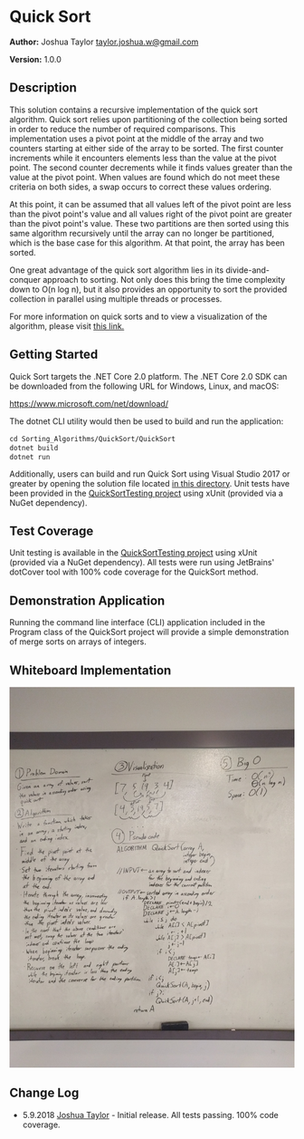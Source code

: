 # Quick Sort

**Author:** Joshua Taylor <taylor.joshua.w@gmail.com>

**Version:** 1.0.0

## Description

This solution contains a recursive implementation of the quick sort algorithm.
Quick sort relies upon partitioning of the collection being sorted in order to
reduce the number of required comparisons. This implementation uses a pivot
point at the middle of the array and two counters starting at either side of
the array to be sorted. The first counter increments while it encounters
elements less than the value at the pivot point. The second counter decrements
while it finds values greater than the value at the pivot point. When values
are found which do not meet these criteria on both sides, a swap occurs to
correct these values ordering.

At this point, it can be assumed that all values left of the pivot point are
less than the pivot point's value and all values right of the pivot point are
greater than the pivot point's value. These two partitions are then sorted
using this same algorithm recursively until the array can no longer be
partitioned, which is the base case for this algorithm. At that point, the
array has been sorted.

One great advantage of the quick sort algorithm lies in its divide-and-conquer
approach to sorting. Not only does this bring the time complexity down to
O(n log n), but it also provides an opportunity to sort the provided collection
in parallel using multiple threads or processes.

For more information on quick sorts and to view a visualization of the
algorithm, please visit [this link.](https://visualgo.net/en/sorting?slide=11)

## Getting Started

Quick Sort targets the .NET Core 2.0 platform. The .NET Core 2.0 SDK can be
downloaded from the following URL for Windows, Linux, and macOS:

https://www.microsoft.com/net/download/

The dotnet CLI utility would then be used to build and run the application:

    cd Sorting_Algorithms/QuickSort/QuickSort
    dotnet build
    dotnet run

Additionally, users can build and run Quick Sort using Visual Studio 2017 or
greater by opening the solution file located
[in this directory](/Sorting_Algorithms/QuickSort). Unit tests have been
provided in the
[QuickSortTesting project](/Sorting_Algorithms/QuickSort/QuickSortTesting) using xUnit
(provided via a NuGet dependency).

## Test Coverage

Unit testing is available in the
[QuickSortTesting project](/Sorting_Algorithms/QuickSort/QuickSortTesting)
using xUnit (provided via a NuGet dependency). All tests were run using
JetBrains' dotCover tool with 100% code coverage for the QuickSort method.

## Demonstration Application

Running the command line interface (CLI) application included in the Program
class of the QuickSort project will provide a simple demonstration of
merge sorts on arrays of integers.

## Whiteboard Implementation

![Whiteboard Photo](/assets/QuickSort.jpg)

## Change Log
- 5.9.2018 [Joshua Taylor](mailto:taylor.joshua.w@gmail.com) - Initial release.
All tests passing. 100% code coverage.